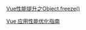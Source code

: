 [Vue性能提升之Object.freeze()](https://juejin.im/post/5d5e89aee51d453bdb1d9b61#heading-6)

[Vue 应用性能优化指南](https://juejin.im/post/5b960fcae51d450e9d645c5f)

